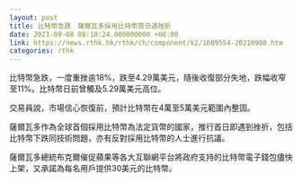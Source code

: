 ```yaml
---
layout: post
title: 比特幣急跌　薩爾瓦多採用比特幣首日遇挫折
date: 2021-09-08 08:10:24.000000000 +08:00
link: https://news.rthk.hk/rthk/ch/component/k2/1609554-20210908.htm
categories: rthk
---
```


比特幣急跌，一度重挫逾18%，跌至4.29萬美元，隨後收復部分失地，跌幅收窄至11%。比特幣日前曾觸及5.29萬美元高位。

交易員說，市場信心恢復前，預計比特幣在4萬至5萬美元範圍內整固。

薩爾瓦多作為全球首個採用比特幣為法定貨幣的國家，推行首日即遇到挫折，包括比特幣下跌同技術問題，亦有反對採用比特幣的人士進行抗議。

薩爾瓦多總統布克爾催促蘋果等各大互聯網平台將政府支持的比特幣電子錢包儘快上架，又承諾為每名用戶提供30美元的比特幣。
